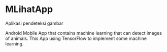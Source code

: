 # MLihatApp
Aplikasi pendeteksi gambar


Android Mobile App that contains machine learning that can detect images of animals.
This App using TensorFlow to implement some machine learning.
